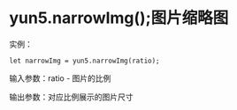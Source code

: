 # yun5.narrowImg\(\);图片缩略图

实例：

```text
let narrowImg = yun5.narrowImg(ratio);
```

输入参数：ratio - 图片的比例

输出参数：对应比例展示的图片尺寸

